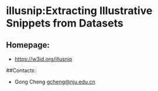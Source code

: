 illusnip:Extracting Illustrative Snippets from Datasets
=======

## Homepage:
* https://w3id.org/illusnip

##Contacts: 
* Gong Cheng <gcheng@nju.edu.cn>



